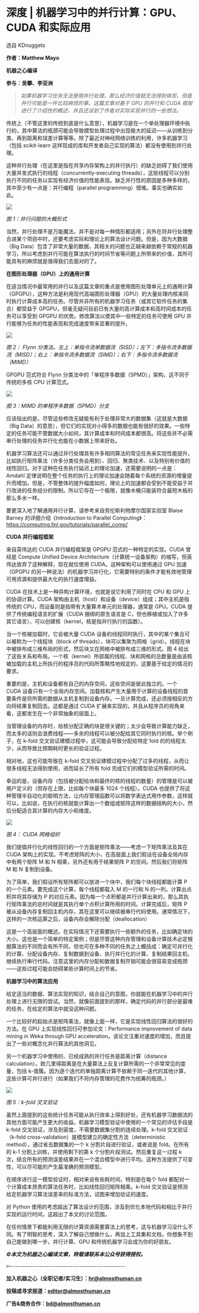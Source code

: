 # 深度 | 机器学习中的并行计算：GPU、CUDA 和实际应用

选自 KDnuggets

**作者：Matthew Mayo**

**机器之心编译**

**参与：吴攀、李亚洲**

> *如果机器学习任务无法使用并行处理，那么经济价值就无法得到体现，但是并行可能是一件比较麻烦的事。这篇文章对基于 GPU 的并行和 CUDA 框架进行了介绍性的概述，并且还谈到了作者对实际实现并行的一些想法。*

传统上（不管这里的传统到底是什么意思），机器学习是在一个单处理器环境中执行的，其中算法的瓶颈可能会导致模型处理过程中出现极大的延迟——从训练到分类、再到距离和误差计算等等。除了最近对神经网络训练的利用，许多机器学习（包括 scikit-learn 这样现成的库和开发者自己实现的算法）都没有使用到并行处理。

这种并行处理（在这里是指在共享内存架构上的并行执行）的缺乏妨碍了我们使用大量并发式执行的线程（concurrently-executing threads），这些线程可以分别执行不同的任务以实现有经济价值的性能表现。缺乏并行性的原因是多种多样的，其中至少有一点是：并行编程（parallel programming）很难。事实也确实如此。

![](img/7bf9381f1af3b5557a74be0d428b46c6.jpg)

*图 1：并行问题的大概形式*

当然，并行处理不是万能魔法，并不是对每一种情形都适用；另外在将并行处理整合进某个项目中时，还要考虑实际和理论上的算法设计问题。但是，因为大数据（Big Data）包含了非常大量的数据，其相关的问题也正越来越依赖于常规的机器学习，所以考虑到并行可能在算法执行的时间节省等问题上所带来的价值，其所可能具有的麻烦就是值得我们去面对的了。

**在图形处理器（GPU）上的通用计算**

在适当情况中最常用的并行以及这篇文章的重点是使用图形处理单元上的通用计算（GPGPU），这种方法是利用现代高端图形处理器（GPU）的大量处理内核来同时执行计算成本高的任务。尽管并非所有的机器学习任务（或其它软件任务的集合）都受益于 GPGPU，但毫无疑问目前已有大量的高计算成本和高时间成本的任务可以享受到 GPGPU 的优势。修改算法以使其中一些特定的任务可使用 GPU 并行能够为任务的性能表现和完成速度带来显著的提升。

![](img/3f4cc465b1d6b4b52b35dd42c4ff2e82.jpg)

*图 2： Flynn 分类法。左上：单指令流单数据流（SISD）；左下：多指令流多数据流（MISD）；右上：单指令流多数据流（SIMD）；右下：多指令流多数据流（MIMD）*

GPGPU 范式符合 Flynn 分类法中的「单程序多数据（SPMD）」架构，这不同于传统的多核 CPU 计算范式。

![](img/3746bc39c3803e90e67a02012353371a.jpg)

*图 3：MIMD 的单程序多数据（SPMD）分支*

应该指出的是，尽管这些修改无疑能有利于处理非常大的数据集（这就是大数据（Big Data）的意思），但它们的实现对小得多的数据也能有很好的效果。一些特定的任务可能不管数据大小如何，其计算成本和时间成本都很高。将这些并不必需串行处理的任务并行化也能在小数据上带来好处。

机器学习算法还可以通过并行处理具有许多相同算法的常见任务来实现性能提升，比如执行矩阵乘法（许多分类任务会用到）、回归、聚类技术、以及特别有价值的线性回归。对于这种在任务执行延迟上的理论加速，还需要说明的一点是：Amdahl 定律说明在整个任务的执行上的理论加速会随着每个系统的资源的增量提升而增加。但是，不管整体的提升幅度如何，理论上的加速都会受到不能受益于并行改进的任务组分的限制。所以它存在一个极限，就像木桶只能装符合最短木板的那么多水一样。

要更深入地了解通用并行计算，请参考来自劳伦斯利物摩尔国家实验室 Blaise Barney 的详细介绍《Introduction to Parallel Computing》：https://computing.llnl.gov/tutorials/parallel_comp/

**CUDA 并行编程框架**

来自英伟达的 CUDA 并行编程框架是 GPGPU 范式的一种特定的实现。CUDA 曾经是 Compute Unified Device Architecture（计算统一设备架构）的缩写，但英伟达放弃了这种解释，现在就仅使用 CUDA。这种架构可以使用通过 GPU 加速（GPGPU 的另一种说法）的机器学习并行化，它需要特别的条件才能有效地管理可用资源和提供最大化的执行速度增益。

CUDA 在技术上是一种异构计算环境，也就是说它利用了同时在 CPU 和 GPU 上的协调计算。CUDA 架构由主机（host）和设备（device）组成；其中主机是指传统的 CPU，而设备则是指带有大量算术单元的处理器，通常是 GPU。CUDA 提供了传统编程语言的扩展（CUDA 捆绑的原生语言是 C，但也移植或加入了许多其它语言）、可以创建核（kernel，核是指并行执行的函数）。

当一个核被加载时，它会被大量 CUDA 设备的线程同时执行，其中的某个集合可以被称为一个线程块（block of threads），块可以集聚为网格（grid）。线程在块中被排布成三维布局的形式，然后块又在网格中被排布成三维的形式。图 4 给出了这些关系和布局。一个核（kernel）所部属的线程、块和网格的总数量是由该核被加载的主机上所执行的程序员的代码所策略性地规定的，这要基于给定的情况的要求。

重要的是，主机和设备都有自己的内存空间，这些空间是彼此独立的。一个 CUDA 设备只有一个全局内存空间。加载核和产生大量用于计算的设备线程的首要条件是将所需的数据从主机复制到设备内存。一旦计算完成，还必须按相反的方向将结果复制回去。这都是通过 CUDA 扩展来实现的，并且从程序员的视角来看，这都发生在一个非常抽象的层面上。

当管理设备的内存时，给核分配正确的块是很关键的；太少会导致计算能力缺乏，而太多的话则会浪费线程——多余的线程可以被分配给其它同时执行的核。举个例子，在 k-fold 交叉验证建模过程中，这可能会导致分配给特定 fold 的的线程太少，从而导致比预期耗时更长的验证过程。

相对地，这也可能导致在 k-fold 交叉验证建模过程中分配了过多的线程，从而让很多线程无法得到使用，进而延长了所有 fold 完成它们的模型验证所需的时间。

幸运的是，设备内存（包括被分配给块和最终的核的线程的数量）的管理是可以被用户定义的（但存在上限，比如每个块最多 1024 个线程）。CUDA 也提供了将这种管理半自动化的聪明方法，让内存管理函数可以将数学表达式用作参数，这样就可以，比如说，在执行的核就能计算出一个数组或矩阵这样的数据结构的大小，然后分配适合其计算的内存大小和维度。

![](img/d894057b15719a62a8a70c8d805c06e1.jpg)

*图 4： CUDA 网格组织*

我们提倡并行化的线性回归的一个方面是矩阵乘法——考虑一下矩阵乘法及其在 CUDA 架构上的实现。不考虑矩阵的大小，在高层面上我们假设在设备全局内存中有两个矩阵 M 和 N 相乘，另外还有用于结果矩阵 P 的空间。然后我们将矩阵 M 和 N 复制到设备。

为了简单，我们假设所有矩阵都可以放进一个块中，我们每个块线程都能计算 P 的一个元素。要完成这个计算，每个线程都载入 M 的一行和 N 的一列，计算出点积并将其存储为 P 的对应元素。因为每一个点积都是并行计算出来的，那么其执行矩阵乘法的总时间就是其执行单个点积计算所用的时间。计算完成后，矩阵 P 被从设备内存复制回主机内存，其在这里可以继续被串行代码使用。通常情况下，这样的一次核运算之后，设备内存会解除分配（deallocation）

这是一个高层面的概述。在实际情况下还需要执行一些额外的任务，比如确定块的大小。这也是一个简单的特定案例；但是尽管这种内存管理和设备计算技术必定根据算法的不同而会有所不同，但也可在多种不同的任务之上概括成：确定可并行化的计算、分配设备内存、复制数据到设备、执行并行化的计算、复制结果回主机、继续执行串行代码。注意这里的内存分配和数据复制开销可能会很容易变成瓶颈——这些过程可能会妨碍某些计算时间上的节省。

**机器学习中的算法应用**

给定适当的数据、算法实现的知识，结合自己的意图，你就能在机器学习中的并行处理上进行无限的尝试。当然，就像前面提到的那样，确定代码的并行部分是最难的任务，在给定的算法中就没这种问题。

一个比较好的起始点是矩阵乘法，就像上面一样，它是实现线性回归算法的很好的方法。在 GPU 上实现线性回归可参加论文：Performance improvement of data mining in Weka through GPU acceleration。该论文注重对速度的增加，而且提出了一些对概念化并行算法的其他洞见。

另一个机器学习中使用的、已经成熟的并行任务是距离计算（distance calculation）。欧几里得距离是在大量算法上反复计算所需的一个非常常见的度量，包括 k-值簇。因为逐个迭代的单独距离计算不依赖于同一迭代的其他计算，这些计算可并行进行（如果我们不将内存管理的花费作为统筹的瓶颈。）

![](img/e2ae997df0e4b0530ac5e605ead8c0d7.jpg) 

*图 5：k-fold 交叉验证*

虽然上面提到的这些统计任务可能从执行效率上得到好处，还有机器学习数据流的其他方面可能产生更大的收益。机器学习模型验证中使用的一个常见的评估手段是 k-fold 交叉验证，涉及到密度，不需要数据集分割的连续处理。k-fold 交叉验证（k-fold cross-validation）是模型建立的确定性方法（deterministic method），通过省去数据集的一个 k 分割片段进行验证，或者说是 fold。在所有的 k-1 分割上训练，并使用剩下的第 k 个分割片段测试。然后重复这一过程 k 次，结合所有的预测误差结果并在一个混合模型中进行平均。这种方法提供了可变性，可以尽可能的产生最准确的预测模型。

在顺序进行这一模型验证时，相对来说有些耗时间，特别是在每个 fold 都配对一个计算成本昂贵的算法任务时，比如线性回归矩阵相乘。k-fold 交叉验证是预测给定机器学习算法误差率的标准方法，试图来增加验证的速度。

对 Python 使用的考虑超出了算法设计的范围，涉及到优化本地代码和相比于并行实现的运行时间，这超出了本文的讨论范围。

在任何情景下都能利用无限的计算资源需要算法上的思考，这与机器学习没什么不同。有了明智的思考，深入了解自己想做什么，再加上工具集和文档，你想象不到自己能做到哪一步。并行计算、GPU 和传统机器学习会成为你的好朋友。

******©本文为机器之心编译文章，***转载请联系本公众号获得授权******。***

✄------------------------------------------------

**加入机器之心（全职记者/实习生）：hr@almosthuman.cn**

**投稿或寻求报道：editor@almosthuman.cn**

**广告&商务合作：bd@almosthuman.cn**